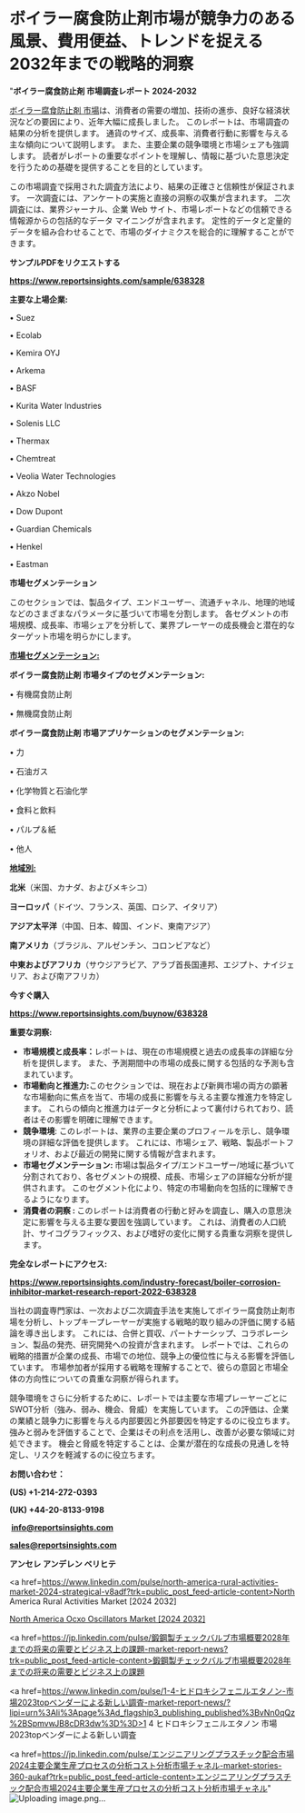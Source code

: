 # ボイラー腐食防止剤市場が競争力のある風景、費用便益、トレンドを捉える2032年までの戦略的洞察

"<strong>ボイラー腐食防止剤 市場調査レポート 2024-2032</strong>

<a href=https://www.reportsinsights.com/sample/638328>ボイラー腐食防止剤 市場</a>は、消費者の需要の増加、技術の進歩、良好な経済状況などの要因により、近年大幅に成長しました。 このレポートは、市場調査の結果の分析を提供します。 通貨のサイズ、成長率、消費者行動に影響を与える主な傾向について説明します。 また、主要企業の競争環境と市場シェアも強調します。 読者がレポートの重要なポイントを理解し、情報に基づいた意思決定を行うための基礎を提供することを目的としています。

この市場調査で採用された調査方法により、結果の正確さと信頼性が保証されます。 一次調査には、アンケートの実施と直接の洞察の収集が含まれます。 二次調査には、業界ジャーナル、企業 Web サイト、市場レポートなどの信頼できる情報源からの包括的なデータ マイニングが含まれます。 定性的データと定量的データを組み合わせることで、市場のダイナミクスを総合的に理解することができます。

<strong><b>サンプルPDFをリクエストする</b></strong>

<a href=https://www.reportsinsights.com/sample/638328><strong><u>https://www.reportsinsights.com/sample/638328</u></strong></a>

<strong>主要な上場企業:</strong>

• Suez

• Ecolab

• Kemira OYJ

• Arkema

• BASF

• Kurita Water Industries

• Solenis LLC

• Thermax

• Chemtreat

• Veolia Water Technologies

• Akzo Nobel

• Dow Dupont

• Guardian Chemicals

• Henkel

• Eastman

<strong>市場セグメンテーション</strong>

このセクションでは、製品タイプ、エンドユーザー、流通チャネル、地理的地域などのさまざまなパラメータに基づいて市場を分割します。 各セグメントの市場規模、成長率、市場シェアを分析して、業界プレーヤーの成長機会と潜在的なターゲット市場を明らかにします。

<strong><u>市場セグメンテーション</u></strong><strong><u>:</u></strong>

<strong>ボイラー腐食防止剤 市場タイプのセグメンテーション:</strong>

• 有機腐食防止剤

• 無機腐食防止剤

<strong>ボイラー腐食防止剤 市場アプリケーションのセグメンテーション:</strong>

• 力

• 石油ガス

• 化学物質と石油化学

• 食料と飲料

• パルプ＆紙

• 他人

<strong><u>地域別</u></strong><strong><u>:</u></strong>

<strong>北米</strong>（米国、カナダ、およびメキシコ）

<strong>ヨーロッパ</strong>（ドイツ、フランス、英国、ロシア、イタリア）

<strong>アジア太平洋</strong>（中国、日本、韓国、インド、東南アジア）

<strong>南アメリカ</strong>（ブラジル、アルゼンチン、コロンビアなど）

<strong>中東およびアフリカ</strong>（サウジアラビア、アラブ首長国連邦、エジプト、ナイジェリア、および南アフリカ）

<strong>今すぐ購入</strong>

<a href=https://www.reportsinsights.com/buynow/638328><strong><u>https://www.reportsinsights.com/buynow/638328</u></strong></a>

<strong>重要な洞察:</strong>
<ul>
  <li><strong>市場規模と成長率：</strong>レポートは、現在の市場規模と過去の成長率の詳細な分析を提供します。 また、予測期間中の市場の成長に関する包括的な予測も含まれています。</li>
  <li><strong>市場動向と推進力:</strong>このセクションでは、現在および新興市場の両方の顕著な市場動向に焦点を当て、市場の成長に影響を与える主要な推進力を特定します。 これらの傾向と推進力はデータと分析によって裏付けられており、読者はその影響を明確に理解できます。</li>
  <li><strong>競争環境</strong>: このレポートは、業界の主要企業のプロフィールを示し、競争環境の詳細な評価を提供します。 これには、市場シェア、戦略、製品ポートフォリオ、および最近の開発に関する情報が含まれます。</li>
  <li><strong>市場セグメンテーション: </strong>市場は製品タイプ/エンドユーザー/地域に基づいて分割されており、各セグメントの規模、成長、市場シェアの詳細な分析が提供されます。 このセグメント化により、特定の市場動向を包括的に理解できるようになります。</li>
  <li><strong>消費者の洞察 : </strong>このレポートは消費者の行動と好みを調査し、購入の意思決定に影響を与える主要な要因を強調しています。 これは、消費者の人口統計、サイコグラフィックス、および嗜好の変化に関する貴重な洞察を提供します。</li>
</ul>
<strong>完全なレポートにアクセス:</strong>

<a href=https://www.reportsinsights.com/industry-forecast/boiler-corrosion-inhibitor-market-research-report-2022-638328><strong><u><b>https://www.reportsinsights.com/industry-forecast/boiler-corrosion-inhibitor-market-research-report-2022-638328</b></u></strong></a>

当社の調査専門家は、一次および二次調査手法を実施してボイラー腐食防止剤市場を分析し、トップキープレーヤーが実施する戦略的取り組みの評価に関する結論を導き出します。 これには、合併と買収、パートナーシップ、コラボレーション、製品の発売、研究開発への投資が含まれます。 レポートでは、これらの戦略的措置が企業の成長、市場での地位、競争上の優位性に与える影響を評価しています。 市場参加者が採用する戦略を理解することで、彼らの意図と市場全体の方向性についての貴重な洞察が得られます。

競争環境をさらに分析するために、レポートでは主要な市場プレーヤーごとにSWOT分析（強み、弱み、機会、脅威）を実施しています。 この評価は、企業の業績と競争力に影響を与える内部要因と外部要因を特定するのに役立ちます。 強みと弱みを評価することで、企業はその利点を活用し、改善が必要な領域に対処できます。 機会と脅威を特定することは、企業が潜在的な成長の見通しを特定し、リスクを軽減するのに役立ちます。

<strong>お問い合わせ：</strong>

<strong>(US) +1-214-272-0393</strong>

<strong>(UK) +44-20-8133-9198</strong>

<strong> </strong><a href=info@reportsinsights.com><strong><u>info@reportsinsights.com</u></strong></a>

<a href=sales@reportsinsights.com><strong><u>sales@reportsinsights.com</u></strong></a>

<strong>アンセレ アンデレン ベリヒテ</strong>

<a href=https://www.linkedin.com/pulse/north-america-rural-activities-market-2024-strategical-v8adf?trk=public_post_feed-article-content>North America Rural Activities Market [2024 2032]</a>

<a href=https://www.linkedin.com/pulse/north-america-ocxo-oscillators-market-guide-growth-anypf/>North America Ocxo Oscillators Market [2024 2032]</a>

<a href=https://jp.linkedin.com/pulse/鍛鋼製チェックバルブ市場概要2028年までの将来の需要とビジネス上の課題-market-report-news?trk=public_post_feed-article-content>鍛鋼製チェックバルブ市場概要2028年までの将来の需要とビジネス上の課題</a>

<a href=https://www.linkedin.com/pulse/1-4-ヒドロキシフェニルエタノン-市場2023topベンダーによる新しい調査-market-report-news/?lipi=urn%3Ali%3Apage%3Ad_flagship3_publishing_published%3BvNn0qQz%2BSpmvwJB8cDR3dw%3D%3D>1 4 ヒドロキシフェニルエタノン 市場2023topベンダーによる新しい調査</a>

<a href=https://jp.linkedin.com/pulse/エンジニアリングプラスチック配合市場2024主要企業生産プロセスの分析コスト分析市場チャネル-market-stories-360-aukaf?trk=public_post_feed-article-content>エンジニアリングプラスチック配合市場2024主要企業生産プロセスの分析コスト分析市場チャネル</a>"
![Uploading image.png…]()
